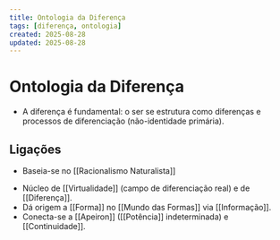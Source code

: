 ```yaml
---
title: Ontologia da Diferença
tags: [diferença, ontologia]
created: 2025-08-28
updated: 2025-08-28
---
```

# Ontologia da Diferença
- A diferença é fundamental: o ser se estrutura como diferenças e processos de diferenciação (não-identidade primária).

## Ligações
* Baseia-se no [[Racionalismo Naturalista]]
- Núcleo de [[Virtualidade]] (campo de diferenciação real) e de [[Diferença]].
- Dá origem a [[Forma]] no [[Mundo das Formas]] via [[Informação]].
- Conecta-se a [[Apeiron]] ([[Potência]] indeterminada) e [[Continuidade]].
